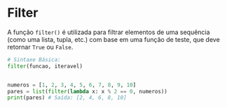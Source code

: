 # Filter


A função ``filter()`` é utilizada para filtrar elementos de uma sequência (como uma lista, tupla, etc.) com base em uma função de teste, que deve retornar ``True`` ou ``False``.



```python
# Sintaxe Básica:
filter(funcao, iteravel)


numeros = [1, 2, 3, 4, 5, 6, 7, 8, 9, 10]
pares = list(filter(lambda x: x % 2 == 0, numeros))
print(pares) # Saída: [2, 4, 6, 8, 10]
```
